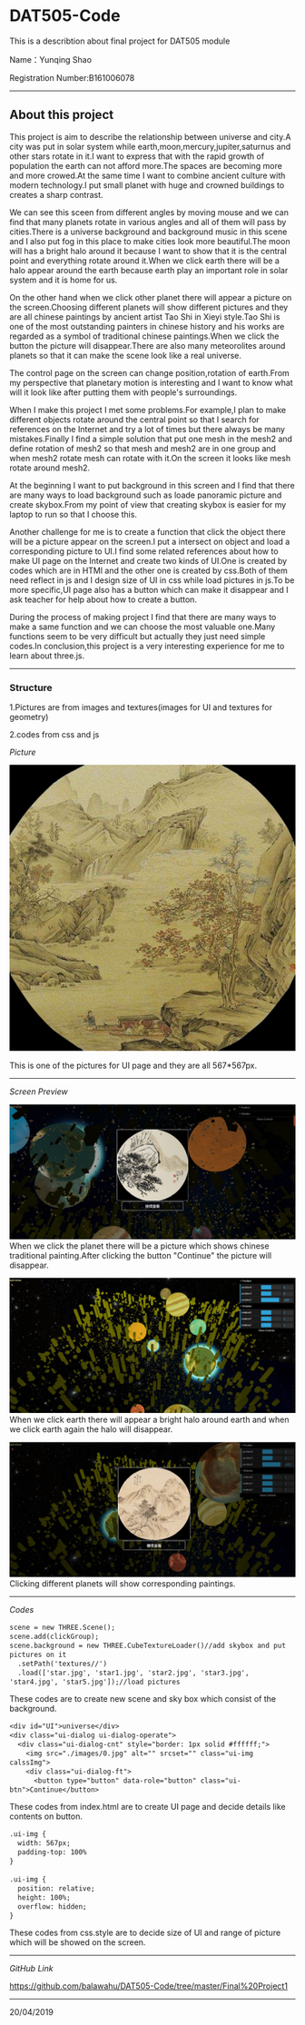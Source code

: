 # DAT505-Code
This is a describtion about final project for DAT505 module

Name：Yunqing Shao

Registration  Number:B161006078

----------
## About this project

This project is aim to describe the relationship between universe and city.A city was put in solar system while earth,moon,mercury,jupiter,saturnus and other stars rotate in it.I want to express that with the rapid growth of population the earth can not afford more.The spaces are becoming more and more crowed.At the same time I want to combine ancient culture with modern technology.I put small planet with huge and crowned buildings to creates a sharp contrast.

We can see this sceen from different angles by moving mouse and we can find that many planets rotate in various angles and all of them will pass by cities.There is a universe background and background music in this scene and I also put fog in this place to make cities look more beautiful.The moon will has a bright halo around it because I want to show that it is the central point and everything rotate around it.When we click earth there will be a halo appear around the earth because earth play an important role in solar system and it is home for us.

On the other hand when we click other planet there will appear a picture on the screen.Choosing different planets
will show different pictures and they are all chinese paintings by ancient artist Tao Shi in Xieyi style.Tao Shi is one of the most outstanding painters in chinese history and his works are regarded as a symbol of traditional chinese paintings.When we click the button the picture will disappear.There are also many meteorolites around planets so that it can make the scene look like a real universe.

The control page on the screen can change position,rotation of earth.From my perspective that planetary motion is interesting and I want to know what will it look like after putting them with people's surroundings.

When I make this project I met some problems.For example,I plan to make different objects rotate around the central point so that I search for references on the Internet and try a lot of times but there always be many mistakes.Finally I find a simple solution that put one mesh in the  mesh2 and define rotation of mesh2 so that mesh and mesh2 are in one group and when mesh2 rotate mesh can rotate with it.On the screen it looks like mesh rotate around mesh2.

At the beginning I want to put background in this screen and I find that there are many ways to load background such as loade panoramic picture and create skybox.From my point of view that creating skybox is easier for my laptop to run so that I choose this.

Another challenge for me is to create a function that click the object there will be a picture appear on the screen.I put a intersect on object and load a corresponding picture to UI.I find some related references about how to make UI page on the Internet and create two kinds of UI.One is created by codes which are in HTMl and the other one is created by css.Both of them need reflect in js and I design size of UI in css while load pictures in js.To be more specific,UI page also has a button which can make it disappear and I ask teacher for help about how to create a button.

During the process of making project I find that there are many ways to make a same function and we can choose the most valuable one.Many functions seem to be very difficult but actually they just need simple codes.In conclusion,this project is a very interesting experience for me to learn about three.js.

-------
### Structure

1.Pictures are from images and textures(images for UI and textures for geometry)

2.codes from css and js

*Picture*

![Image text](https://raw.githubusercontent.com/balawahu/DAT505-Code/master/Final%20Project1/images/7.jpg)

This is one of the pictures for UI page and they are all 567*567px.

------

*Screen Preview*

![Image text](https://raw.githubusercontent.com/balawahu/DAT505-Code/master/Final%20Project1/截图.JPG)
When we click the planet there will be a picture which shows chinese traditional painting.After clicking the button "Continue" the picture will disappear.

![Image text](https://raw.githubusercontent.com/balawahu/DAT505-Code/master/Final%20Project1/截图3.JPG)
When we click earth there will appear a bright halo around earth and when we click earth again the halo will disappear.

![Image text](https://raw.githubusercontent.com/balawahu/DAT505-Code/master/Final%20Project1/截图4.JPG)
Clicking different planets will show corresponding paintings.

------

*Codes*
```
scene = new THREE.Scene();
scene.add(clickGroup);
scene.background = new THREE.CubeTextureLoader()//add skybox and put pictures on it
  .setPath('textures//')
  .load(['star.jpg', 'star1.jpg', 'star2.jpg', 'star3.jpg', 'star4.jpg', 'star5.jpg']);//load pictures

```
These codes are to create new scene and sky box which consist of the background.

```
<div id="UI">universe</div>
<div class="ui-dialog ui-dialog-operate">
  <div class="ui-dialog-cnt" style="border: 1px solid #ffffff;">
    <img src="./images/0.jpg" alt="" srcset="" class="ui-img calssImg">
    <div class="ui-dialog-ft">
      <button type="button" data-role="button" class="ui-btn">Continue</button>
```
These codes from index.html are to create UI page and decide details like contents on button.

```
.ui-img {
  width: 567px;
  padding-top: 100%
}

.ui-img {
  position: relative;
  height: 100%;
  overflow: hidden;
}
```
These codes from css.style are to decide size of UI and range of picture which will be showed on the screen.

-----

*GitHub Link*

https://github.com/balawahu/DAT505-Code/tree/master/Final%20Project1

----------

20/04/2019
